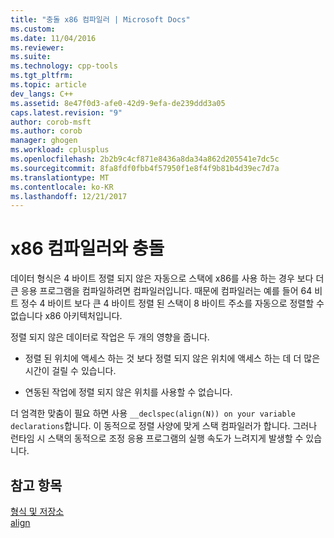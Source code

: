 ```yaml
---
title: "충돌 x86 컴파일러 | Microsoft Docs"
ms.custom: 
ms.date: 11/04/2016
ms.reviewer: 
ms.suite: 
ms.technology: cpp-tools
ms.tgt_pltfrm: 
ms.topic: article
dev_langs: C++
ms.assetid: 8e47f0d3-afe0-42d9-9efa-de239ddd3a05
caps.latest.revision: "9"
author: corob-msft
ms.author: corob
manager: ghogen
ms.workload: cplusplus
ms.openlocfilehash: 2b2b9c4cf871e8436a8da34a862d205541e7dc5c
ms.sourcegitcommit: 8fa8fdf0fbb4f57950f1e8f4f9b81b4d39ec7d7a
ms.translationtype: MT
ms.contentlocale: ko-KR
ms.lasthandoff: 12/21/2017
---
```

# <a name="conflicts-with-the-x86-compiler"></a>x86 컴파일러와 충돌
데이터 형식은 4 바이트 정렬 되지 않은 자동으로 스택에 x86를 사용 하는 경우 보다 더 큰 응용 프로그램을 컴파일하려면 컴파일러입니다. 때문에 컴파일러는 예를 들어 64 비트 정수 4 바이트 보다 큰 4 바이트 정렬 된 스택이 8 바이트 주소를 자동으로 정렬할 수 없습니다 x86 아키텍처입니다.  
  
 정렬 되지 않은 데이터로 작업은 두 개의 영향을 줍니다.  
  
-   정렬 된 위치에 액세스 하는 것 보다 정렬 되지 않은 위치에 액세스 하는 데 더 많은 시간이 걸릴 수 있습니다.  
  
-   연동된 작업에 정렬 되지 않은 위치를 사용할 수 없습니다.  
  
 더 엄격한 맞춤이 필요 하면 사용 `__declspec(align(N)) on your variable declarations`합니다. 이 동적으로 정렬 사양에 맞게 스택 컴파일러가 합니다. 그러나 런타임 시 스택의 동적으로 조정 응용 프로그램의 실행 속도가 느려지게 발생할 수 있습니다.  
  
## <a name="see-also"></a>참고 항목  
 [형식 및 저장소](../build/types-and-storage.md)   
 [align](../cpp/align-cpp.md)